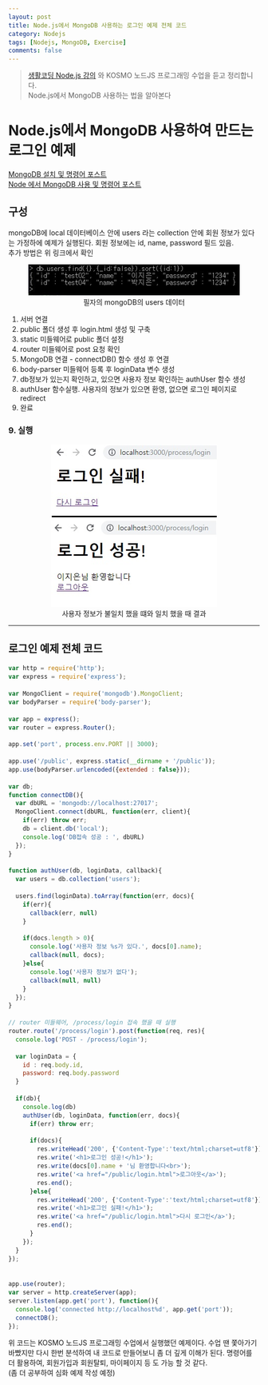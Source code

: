```yaml
---
layout: post
title: Node.js에서 MongoDB 사용하는 로그인 예제 전체 코드
category: Nodejs
tags: [Nodejs, MongoDB, Exercise]
comments: false
---
```


> [생활코딩 Node.js 강의](https://www.inflearn.com/course/nodejs-%EA%B0%95%EC%A2%8C-%EC%83%9D%ED%99%9C%EC%BD%94%EB%94%A9#) 와 KOSMO 노드JS 프로그래밍 수업을 듣고 정리합니다.  
> Node.js에서 MongoDB 사용하는 법을 알아본다  

# Node.js에서 MongoDB 사용하여 만드는 로그인 예제

[MongoDB 설치 및 명령어 포스트](https://hjban-dev.github.io/mongodb/2019/08/08/mongodb-00-mongo/)  
[Node 에서 MongoDB 사용 및 명령어 포스트](https://hjban-dev.github.io/nodejs/2019/08/21/nodejs-10-mongo1/)

## 구성

mongoDB에 local 데이터베이스 안에 users 라는 collection 안에 회원 정보가 있다는 가정하에 예제가 실행된다. 회원 정보에는 id, name, password 필드 있음.  
추가 방법은 위 링크에서 확인

<center>
<figure>
<img src="/assets/post-img/nodejs/mongo-data.jpg" alt="">
<figcaption>필자의 mongoDB의 users 데이터</figcaption>
</figure>
</center>

1. 서버 연결
2. public 폴더 생성 후 login.html 생성 및 구축
3. static 미들웨어로 public 폴더 설정
4. router 미들웨어로 post 요청 확인
5. MongoDB 연결 - connectDB() 함수 생성 후 연결
6. body-parser 미들웨어 등록 후 loginData 변수 생성
7. db정보가 있는지 확인하고, 있으면 사용자 정보 확인하는 authUser 함수 생성
8. authUser 함수실행. 사용자의 정보가 있으면 환영, 없으면 로그인 페이지로 redirect
9. 완료

### 9. 실행

<center>
<figure>
<img src="/assets/post-img/nodejs/login-test.jpg" alt="">
<figcaption>사용자 정보가 불일치 했을 떄와 일치 했을 때 결과</figcaption>
</figure>
</center>

---

## 로그인 예제 전체 코드

```javascript
var http = require('http');
var express = require('express');

var MongoClient = require('mongodb').MongoClient;
var bodyParser = require('body-parser');

var app = express();
var router = express.Router();

app.set('port', process.env.PORT || 3000);

app.use('/public', express.static(__dirname + '/public'));
app.use(bodyParser.urlencoded({extended : false}));

var db;
function connectDB(){
  var dbURL = 'mongodb://localhost:27017';
  MongoClient.connect(dbURL, function(err, client){
    if(err) throw err;
    db = client.db('local');
    console.log('DB접속 성공 : ', dbURL)
  });
}

function authUser(db, loginData, callback){
  var users = db.collection('users');

  users.find(loginData).toArray(function(err, docs){
    if(err){
      callback(err, null)
    }

    if(docs.length > 0){
      console.log('사용자 정보 %s가 있다.', docs[0].name);
      callback(null, docs);
    }else{
      console.log('사용자 정보가 없다');
      callback(null, null)
    }
  });
}

// router 미들웨어, /process/login 접속 했을 때 실행
router.route('/process/login').post(function(req, res){
  console.log('POST - /process/login');

  var loginData = {
    id : req.body.id,
    password: req.body.password
  }

  if(db){
    console.log(db)
    authUser(db, loginData, function(err, docs){
      if(err) throw err;

      if(docs){
        res.writeHead('200', {'Content-Type':'text/html;charset=utf8'});
        res.write('<h1>로그인 성공!</h1>');
        res.write(docs[0].name + '님 환영합니다<br>');
        res.write('<a href="/public/login.html">로그아웃</a>');
        res.end();
      }else{
        res.writeHead('200', {'Content-Type':'text/html;charset=utf8'});
        res.write('<h1>로그인 실패!</h1>');
        res.write('<a href="/public/login.html">다시 로그인</a>');
        res.end();
      }
    });
  }
});


app.use(router);
var server = http.createServer(app);
server.listen(app.get('port'), function(){
  console.log('connected http://localhost%d', app.get('port'));
  connectDB();
});
```

위 코드는 KOSMO 노드JS 프로그래밍 수업에서 실행했던 예제이다. 수업 땐 쫓아가기 바빴지만 다시 한번 분석하여 내 코드로 만들어보니 좀 더 깊게 이해가 된다. 명령어를 더 활용하여, 회원가입과 회원탈퇴, 마이페이지 등 도 가능 할 것 같다.  
(좀 더 공부하여 심화 예제 작성 예정)
